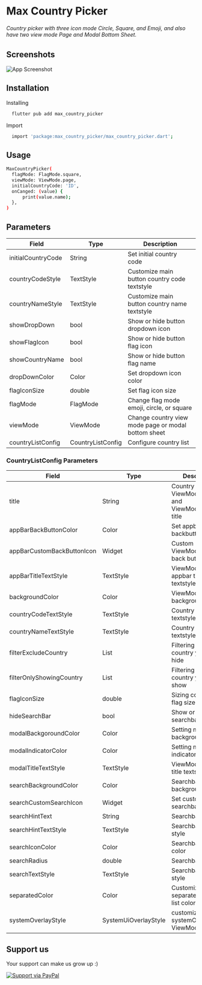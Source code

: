 
# Max Country Picker


###### Country picker with three icon mode Circle, Square, and Emoji, and also have two view mode Page and Modal Bottom Sheet.
## Screenshots

![App Screenshot](https://raw.githubusercontent.com/tothemaxdevs/max_country_list/master/screenshot/example.gif)


## Installation

Installing

```bash
  flutter pub add max_country_picker
```
    
Import

```bash
  import 'package:max_country_picker/max_country_picker.dart';
```
    


## Usage

```bash
MaxCountryPicker(
  flagMode: FlagMode.square,
  viewMode: ViewMode.page,
  initialCountryCode: 'ID',
  onCanged: (value) {
      print(value.name);
  },
)
```




## Parameters

| Field | Type |  Description |
| -------- | --------- |--------- |
| initialCountryCode | String |  Set initial country code |
| countryCodeStyle | TextStyle |  Customize main button country code textstyle |
| countryNameStyle | TextStyle |  Customize main button country name textstyle |
| showDropDown | bool |  Show or hide button dropdown icon |
| showFlagIcon | bool |  Show or hide button flag icon  |
| showCountryName | bool |  Show or hide button flag name |
| dropDownColor | Color |  Set dropdown icon color | 
| flagIconSize | double |  Set flag icon size |
| flagMode | FlagMode |  Change flag mode emoji, circle, or square |
| viewMode | ViewMode |  Change country view mode page or modal bottom sheet |
| countryListConfig | CountryListConfig |  Configure country list |


### CountryListConfig Parameters

| Field | Type |  Description |
| -------- | --------- |--------- |
| title | String |  Country list ViewMode.page and ViewMode.modal title |
| appBarBackButtonColor | Color | Set appbar backbutton color|
| appBarCustomBackButtonIcon | Widget | Custom ViewMode.page back button |
| appBarTitleTextStyle | TextStyle | ViewMode.page appbar title textstyle |
| backgroundColor | Color | ViewMode.page backgroundColor |
| countryCodeTextStyle | TextStyle |Country code list textstyle|
| countryNameTextStyle | TextStyle |Country name list textstyle |
| filterExcludeCountry | List<String> |Filtering what country you want to hide|
| filterOnlyShowingCountry | List<String> | Filtering what country you want to show|
| flagIconSize | double |Sizing country list flag size|
| hideSearchBar | bool | Show or hide searchbar|
| modalBackgoroundColor | Color | Setting modal background color|
| modalIndicatorColor | Color |Setting modal indicator color|
| modalTitleTextStyle | TextStyle | ViewMode.modal title textstyle |
| searchBackgroundColor | Color | Searchbar background color|
| searchCustomSearchIcon | Widget | Set custom icon searchbar |
| searchHintText | String |Searchbar hint text|
| searchHintTextStyle | TextStyle |Searchbar hint text style|
| searchIconColor | Color | Searchbar icon color|
| searchRadius | double | Searchbar raidus|
| searchTextStyle | TextStyle | Searchbar text style|
| separatedColor | Color |Customize separated country list color|
| systemOverlayStyle | SystemUiOverlayStyle | customize systemOverlayStyle ViewMode.page|

## Support us

Your support can make us grow up :)

[![Support via PayPal](https://cdn.rawgit.com/twolfson/paypal-github-button/1.0.0/dist/button.svg)](https://paypal.me/tothemaxdev/)


